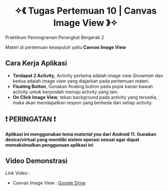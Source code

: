 <h1 align="center">✧《 Tugas Pertemuan 10 | Canvas Image View 》✧</h1>
Praktikum Pemrograman Perangkat Bergerak 2

Materi di pertemuan kesepuluh yaitu <strong>Canvas Image View</strong>

## Cara Kerja Aplikasi
- **Terdapat 2 Activity**, Activity pertama adalah image view *Snowman* dan kedua adalah image view yang diajarkan pada pertemuan materi.
- **Floating Button**, Gunakan floating button pada pojok kanan bawah activity untuk berpindah menuju activity yang lain.
- **On Click Image View**, tekan background pada activity yang tersedia, maka akan mendapatkan respon yang berbeda dari setiap activity.

## ❗ PERINGATAN ❗
**Aplikasi ini menggunakan tema *material you* dari Android 11. Gunakan device/virtual yang memiliki sistem operasi sesuai agar dapat memaksimalkan penggunaan aplikasi ini**

## Video Demonstrasi

Link Video : 
- Canvas Image View : [Google Drive](https://drive.google.com/file/d/1Mt2uGMOOv6cSKutCDBvNkYkcO9V3VX-q/view?usp=share_link)

